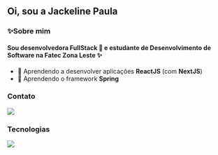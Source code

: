 ## Oi, sou a Jackeline Paula



### ✨Sobre mim

#### Sou desenvolvedora FullStack 🎯 e estudante de Desenvolvimento de Software na Fatec Zona Leste ✨

- 🌱 Aprendendo a desenvolver aplicações **ReactJS** (com **NextJS**) 
- 🌱 Aprendendo o framework **Spring**


### Contato
<div>
  <a href="https://www.linkedin.com/in/jackeline-menezes" target="_blank"><img src="https://img.shields.io/badge/-LinkedIn-%230077B5?style=for-the-badge&logo=linkedin&logoColor=white" target="_blank"></a>
</div> 


### Tecnologias
<p>
  <a href="https://skillicons.dev">
    <img src="https://skillicons.dev/icons?i=java,spring,css,react,kotlin,mysql,git" />
  </a>
</p>


<!--
**jackelinepaula/jackelinepaula** is a ✨ _special_ ✨ repository because its `README.md` (this file) appears on your GitHub profile.

Here are some ideas to get you started:

- 🔭 I’m currently working on ...
- 👯 I’m looking to collaborate on ...
- 🤔 I’m looking for help with ...
- 💬 Ask me about ...
- 📫 How to reach me: ...
- 😄 Pronouns: ...
- ⚡ Fun fact: ...
-->
